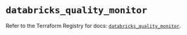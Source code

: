 # `databricks_quality_monitor`

Refer to the Terraform Registry for docs: [`databricks_quality_monitor`](https://registry.terraform.io/providers/databricks/databricks/1.62.1/docs/resources/quality_monitor).
